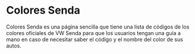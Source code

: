 # Colores Senda
Colores Senda es una página sencilla que tiene una lista de códigos de los colores oficiales de VW Senda para que los usuarios tengan una guía a mano en caso de necesitar saber el código y el nombre del color de sus autos.
